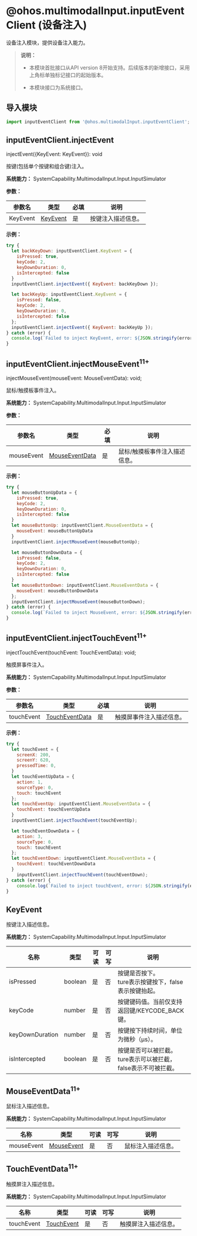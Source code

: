 # @ohos.multimodalInput.inputEventClient (设备注入)

设备注入模块，提供设备注入能力。

> **说明：**
>
> - 本模块首批接口从API version 8开始支持。后续版本的新增接口，采用上角标单独标记接口的起始版本。
>
> - 本模块接口为系统接口。

## 导入模块

```js
import inputEventClient from '@ohos.multimodalInput.inputEventClient';
```

## inputEventClient.injectEvent

injectEvent({KeyEvent: KeyEvent}): void

按键(包括单个按键和组合键)注入。

**系统能力：** SystemCapability.MultimodalInput.Input.InputSimulator

**参数：**

| 参数名       | 类型                    | 必填   | 说明        |
| -------- | --------------------- | ---- | --------- |
| KeyEvent | [KeyEvent](#keyevent) | 是    | 按键注入描述信息。 |

**示例：**

```js
try {
  let backKeyDown: inputEventClient.KeyEvent = {
    isPressed: true,
    keyCode: 2,
    keyDownDuration: 0,
    isIntercepted: false
  }
  inputEventClient.injectEvent({ KeyEvent: backKeyDown });

  let backKeyUp: inputEventClient.KeyEvent = {
    isPressed: false,
    keyCode: 2,
    keyDownDuration: 0,
    isIntercepted: false
  };
  inputEventClient.injectEvent({ KeyEvent: backKeyUp });
} catch (error) {
  console.log(`Failed to inject KeyEvent, error: ${JSON.stringify(error, [`code`, `message`])}`);
}
```
## inputEventClient.injectMouseEvent<sup>11+</sup>

injectMouseEvent(mouseEvent: MouseEventData): void;

鼠标/触摸板事件注入。

**系统能力：** SystemCapability.MultimodalInput.Input.InputSimulator

**参数：**

| 参数名       | 类型                    | 必填   | 说明        |
| -------- | --------------------- | ---- | --------- |
| mouseEvent | [MouseEventData](#mouseeventdata11) | 是    | 鼠标/触摸板事件注入描述信息。 |

**示例：**

```js
try {
  let mouseButtonUpData = {
    isPressed: true,
    keyCode: 2,
    keyDownDuration: 0,
    isIntercepted: false
  }
  let mouseButtonUp: inputEventClient.MouseEventData = {
    mouseEvent: mouseButtonUpData
  }
  inputEventClient.injectMouseEvent(mouseButtonUp);

  let mouseButtonDownData = {
    isPressed: false,
    keyCode: 2,
    keyDownDuration: 0,
    isIntercepted: false
  }
  let mouseButtonDown: inputEventClient.MouseEventData = {
    mouseEvent: mouseButtonDownData
  };
  inputEventClient.injectMouseEvent(mouseButtonDown);
} catch (error) {
  console.log(`Failed to inject MouseEvent, error: ${JSON.stringify(error, [`code`, `message`])}`);
}
```

## inputEventClient.injectTouchEvent<sup>11+</sup>

injectTouchEvent(touchEvent: TouchEventData): void;

触摸屏事件注入。

**系统能力：** SystemCapability.MultimodalInput.Input.InputSimulator

**参数：**

| 参数名       | 类型                    | 必填   | 说明        |
| -------- | --------------------- | ---- | --------- |
| touchEvent | [TouchEventData](#toucheventdata11) | 是    | 触摸屏事件注入描述信息。 |

**示例：**

```js
try {
  let touchEvent = {
    screenX: 200,
    screenY: 620,
    pressedTime: 0,
  }
  let touchEventUpData = {
    action: 1,
    sourceType: 0,
    touch: touchEvent
  };
  let touchEventUp: inputEventClient.MouseEventData = {
    touchEvent: touchEventUpData
  }
  inputEventClient.injectTouchEvent(touchEventUp);

  let touchEventDownData = {
    action: 3,
    sourceType: 0,
    touch: touchEvent
  };
  let touchEventDown: inputEventClient.MouseEventData = {
    touchEvent: touchEventDownData
  }
    inputEventClient.injectTouchEvent(touchEventDown);
} catch (error) {
    console.log(`Failed to inject touchEvent, error: ${JSON.stringify(error, [`code`, `message`])}`);
}
```

## KeyEvent

按键注入描述信息。

**系统能力：** SystemCapability.MultimodalInput.Input.InputSimulator

| 名称        | 类型   | 可读   | 可写   | 说明      |
| --------- | ------ | ---- | ---- | ------- |
| isPressed       | boolean | 是    |  否 | 按键是否按下。<br>ture表示按键按下，false表示按键抬起。   |
| keyCode         | number  | 是    |  否 | 按键键码值。当前仅支持返回键/KEYCODE_BACK键。 |
| keyDownDuration | number  | 是    |  否 | 按键按下持续时间，单位为微秒（μs）。           |
| isIntercepted   | boolean | 是    |  否 | 按键是否可以被拦截。<br>ture表示可以被拦截，false表示不可被拦截。 |

## MouseEventData<sup>11+</sup>

鼠标注入描述信息。

**系统能力：** SystemCapability.MultimodalInput.Input.InputSimulator

| 名称        | 类型   | 可读   | 可写   | 说明      |
| --------- | ------ | ---- | ---- | ------- |
| mouseEvent | [MouseEvent](../apis/js-apis-mouseevent.md) | 是    |  否 | 鼠标注入描述信息。   |

## TouchEventData<sup>11+</sup>

触摸屏注入描述信息。

**系统能力：** SystemCapability.MultimodalInput.Input.InputSimulator

| 名称        | 类型   | 可读   | 可写   | 说明      |
| --------- | ------ | ---- | ---- | ------- |
| touchEvent | [TouchEvent](../apis/js-apis-touchevent.md) | 是    |  否 | 触摸屏注入描述信息。   |

